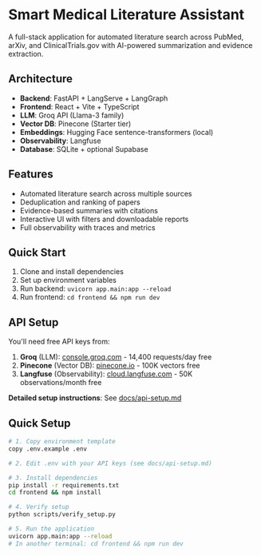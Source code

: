 # Smart Medical Literature Assistant

A full-stack application for automated literature search across PubMed, arXiv, and ClinicalTrials.gov with AI-powered summarization and evidence extraction.

## Architecture

- **Backend**: FastAPI + LangServe + LangGraph
- **Frontend**: React + Vite + TypeScript
- **LLM**: Groq API (Llama-3 family)
- **Vector DB**: Pinecone (Starter tier)
- **Embeddings**: Hugging Face sentence-transformers (local)
- **Observability**: Langfuse
- **Database**: SQLite + optional Supabase

## Features

- Automated literature search across multiple sources
- Deduplication and ranking of papers
- Evidence-based summaries with citations
- Interactive UI with filters and downloadable reports
- Full observability with traces and metrics

## Quick Start

1. Clone and install dependencies
2. Set up environment variables
3. Run backend: `uvicorn app.main:app --reload`
4. Run frontend: `cd frontend && npm run dev`

## API Setup

You'll need free API keys from:

1. **Groq** (LLM): [console.groq.com](https://console.groq.com) - 14,400 requests/day free
2. **Pinecone** (Vector DB): [pinecone.io](https://pinecone.io) - 100K vectors free
3. **Langfuse** (Observability): [cloud.langfuse.com](https://cloud.langfuse.com) - 50K observations/month free

**Detailed setup instructions**: See [docs/api-setup.md](docs/api-setup.md)

## Quick Setup

```bash
# 1. Copy environment template
copy .env.example .env

# 2. Edit .env with your API keys (see docs/api-setup.md)

# 3. Install dependencies
pip install -r requirements.txt
cd frontend && npm install

# 4. Verify setup
python scripts/verify_setup.py

# 5. Run the application
uvicorn app.main:app --reload
# In another terminal: cd frontend && npm run dev
```